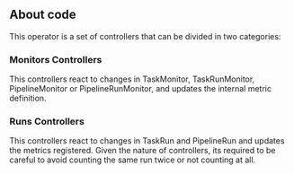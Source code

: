 
## About code

This operator is a set of controllers that can be divided in two categories:

### Monitors Controllers

This controllers react to changes in TaskMonitor, TaskRunMonitor,
PipelineMonitor or PipelineRunMonitor, and updates the internal metric
definition.

### Runs Controllers

This controllers react to changes in TaskRun and PipelineRun and updates the
metrics registered. Given the nature of controllers, its required to be careful
to avoid counting the same run twice or not counting at all.
